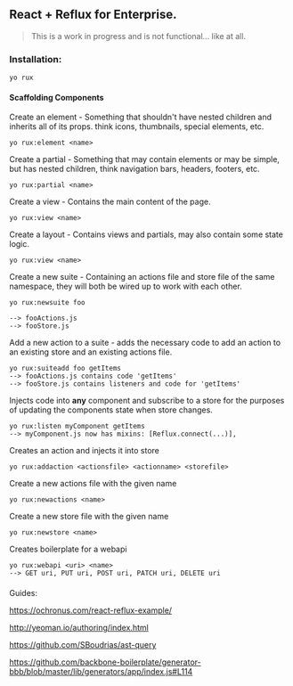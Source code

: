 ## React + Reflux for Enterprise.


> This is a work in progress and is not functional... like at all.

### Installation:

```
yo rux
```


#### Scaffolding Components

Create an element - Something that shouldn't have nested children and inherits all of its props.  think icons, thumbnails, special elements, etc.

```
yo rux:element <name>
```

Create a partial - Something that may contain elements or may be simple, but has nested children, think navigation bars, headers, footers, etc.

```
yo rux:partial <name>
```

Create a view - Contains the main content of the page.

```
yo rux:view <name>
```

Create a layout - Contains views and partials, may also contain some state logic.

```
yo rux:view <name>
```

Create a new suite - Containing an actions file and store file of the same namespace, they will both be wired up to work with each other.

```
yo rux:newsuite foo

--> fooActions.js
--> fooStore.js
```

Add a new action to a suite - adds the necessary code to add an action to an existing store and an existing actions file.

```
yo rux:suiteadd foo getItems
--> fooActions.js contains code 'getItems'
--> fooStore.js contains listeners and code for 'getItems'
```

Injects code into **any** component and subscribe to a store for the purposes of updating the components state when store changes.

```
yo rux:listen myComponent getItems
--> myComponent.js now has mixins: [Reflux.connect(...)],
```

Creates an action and injects it into store

```
yo rux:addaction <actionsfile> <actionname> <storefile>
```

Create a new actions file with the given name

```
yo rux:newactions <name>
```

Create a new store file with the given name

```
yo rux:newstore <name>
```

Creates boilerplate for a webapi

```
yo rux:webapi <uri> <name>
--> GET uri, PUT uri, POST uri, PATCH uri, DELETE uri
```


####

Guides:

https://ochronus.com/react-reflux-example/

http://yeoman.io/authoring/index.html

https://github.com/SBoudrias/ast-query

https://github.com/backbone-boilerplate/generator-bbb/blob/master/lib/generators/app/index.js#L114